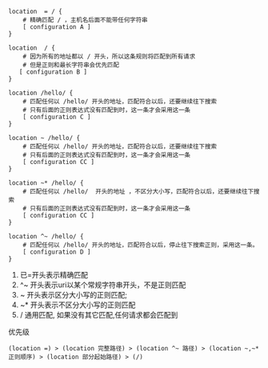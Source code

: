 ```
location  = / {
	# 精确匹配 / ，主机名后面不能带任何字符串
	[ configuration A ] 
}

```



```
location  / {
	# 因为所有的地址都以 / 开头，所以这条规则将匹配到所有请求
 	# 但是正则和最长字符串会优先匹配
   [ configuration B ] 
}
```


```
location /hello/ {
	# 匹配任何以 /hello/ 开头的地址，匹配符合以后，还要继续往下搜索
	# 只有后面的正则表达式没有匹配到时，这一条才会采用这一条
  	[ configuration C ] 
}
```

```
location ~ /hello/ {
	# 匹配任何以 /hello/ 开头的地址，匹配符合以后，还要继续往下搜索
	# 只有后面的正则表达式没有匹配到时，这一条才会采用这一条
	[ configuration CC ] 
}

```

```
location ~* /hello/ {
	# 匹配任何以 /hello/  开头的地址 ，不区分大小写，匹配符合以后，还要继续往下搜索
	# 只有后面的正则表达式没有匹配到时，这一条才会采用这一条
	[ configuration CC ] 
}
```



```
location ^~ /hello/ {
	# 匹配任何以 /hello/ 开头的地址，匹配符合以后，停止往下搜索正则，采用这一条。
	[ configuration D ] 
}
```



1. 已=开头表示精确匹配
2. ^~ 开头表示uri以某个常规字符串开头，不是正则匹配
3. ~ 开头表示区分大小写的正则匹配;
4. ~* 开头表示不区分大小写的正则匹配
5. / 通用匹配, 如果没有其它匹配,任何请求都会匹配到



优先级

```
(location =) > (location 完整路径) > (location ^~ 路径) > (location ~,~* 正则顺序) > (location 部分起始路径) > (/)
```



